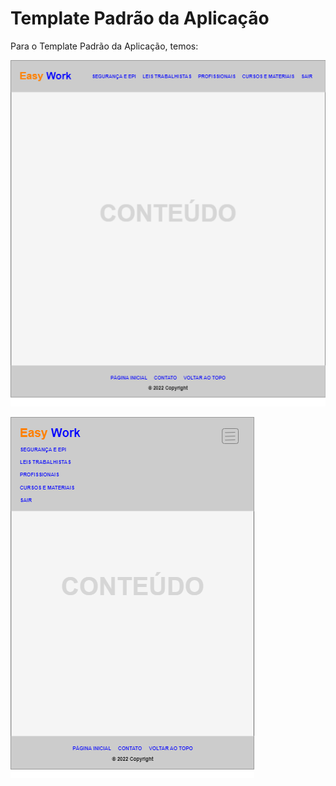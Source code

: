 # Template Padrão da Aplicação

Para o Template Padrão da Aplicação, temos:

![Temp](img/Temp.png)


![Tempres](img/Tempres.png)
